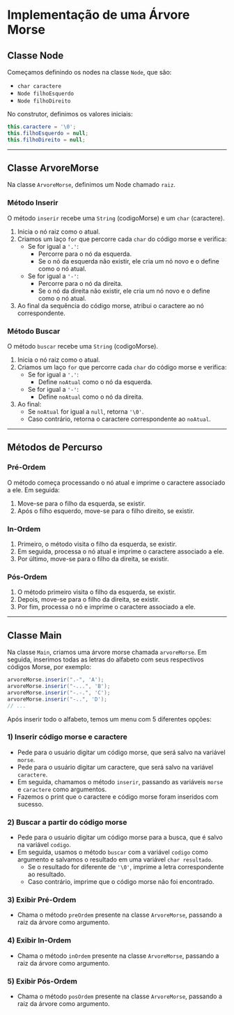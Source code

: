 # Implementação de uma Árvore Morse

## Classe Node
Começamos definindo os nodes na classe `Node`, que são:
- `char caractere`
- `Node filhoEsquerdo`
- `Node filhoDireito`

No construtor, definimos os valores iniciais:
```java
this.caractere = '\0';
this.filhoEsquerdo = null;
this.filhoDireito = null;
```

---

## Classe ArvoreMorse
Na classe `ArvoreMorse`, definimos um Node chamado `raiz`.

### Método Inserir
O método `inserir` recebe uma `String` (codigoMorse) e um `char` (caractere).

1. Inicia o nó raiz como o atual.
2. Criamos um laço `for` que percorre cada `char` do código morse e verifica:
   - Se for igual a `'.'`:
     - Percorre para o nó da esquerda.
     - Se o nó da esquerda não existir, ele cria um nó novo e o define como o nó atual.
   - Se for igual a `'-'`:
     - Percorre para o nó da direita.
     - Se o nó da direita não existir, ele cria um nó novo e o define como o nó atual.
3. Ao final da sequência do código morse, atribui o caractere ao nó correspondente.

### Método Buscar
O método `buscar` recebe uma `String` (codigoMorse).

1. Inicia o nó raiz como o atual.
2. Criamos um laço `for` que percorre cada `char` do código morse e verifica:
   - Se for igual a `'.'`:
     - Define `noAtual` como o nó da esquerda.
   - Se for igual a `'-'`:
     - Define `noAtual` como o nó da direita.
3. Ao final:
   - Se `noAtual` for igual a `null`, retorna `'\0'`.
   - Caso contrário, retorna o caractere correspondente ao `noAtual`.

---

## Métodos de Percurso

### Pré-Ordem
O método começa processando o nó atual e imprime o caractere associado a ele. Em seguida:
1. Move-se para o filho da esquerda, se existir.
2. Após o filho esquerdo, move-se para o filho direito, se existir.

### In-Ordem
1. Primeiro, o método visita o filho da esquerda, se existir.
2. Em seguida, processa o nó atual e imprime o caractere associado a ele.
3. Por último, move-se para o filho da direita, se existir.

### Pós-Ordem
1. O método primeiro visita o filho da esquerda, se existir.
2. Depois, move-se para o filho da direita, se existir.
3. Por fim, processa o nó e imprime o caractere associado a ele.

---

## Classe Main

Na classe `Main`, criamos uma árvore morse chamada `arvoreMorse`. Em seguida, inserimos todas as letras do alfabeto com seus respectivos códigos Morse, por exemplo:
```java
arvoreMorse.inserir(".-", 'A');
arvoreMorse.inserir("-...", 'B');
arvoreMorse.inserir("-.-.", 'C');
arvoreMorse.inserir("-..", 'D');
// ...
```

Após inserir todo o alfabeto, temos um menu com 5 diferentes opções:

### 1) Inserir código morse e caractere
- Pede para o usuário digitar um código morse, que será salvo na variável `morse`.
- Pede para o usuário digitar um caractere, que será salvo na variável `caractere`.
- Em seguida, chamamos o método `inserir`, passando as variáveis `morse` e `caractere` como argumentos.
- Fazemos o print que o caractere e código morse foram inseridos com sucesso.

### 2) Buscar a partir do código morse
- Pede para o usuário digitar um código morse para a busca, que é salvo na variável `codigo`.
- Em seguida, usamos o método `buscar` com a variável `codigo` como argumento e salvamos o resultado em uma variável `char resultado`.
  - Se o resultado for diferente de `'\0'`, imprime a letra correspondente ao resultado.
  - Caso contrário, imprime que o código morse não foi encontrado.

### 3) Exibir Pré-Ordem
- Chama o método `preOrdem` presente na classe `ArvoreMorse`, passando a raiz da árvore como argumento.

### 4) Exibir In-Ordem
- Chama o método `inOrdem` presente na classe `ArvoreMorse`, passando a raiz da árvore como argumento.

### 5) Exibir Pós-Ordem
- Chama o método `posOrdem` presente na classe `ArvoreMorse`, passando a raiz da árvore como argumento.
